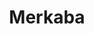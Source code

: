 ---
pid: ch729
title: Merkaba
location_transcription: City Hall for spiritual Enlightenment
coordinates: "[-75.163586150144, 39.952398459884]"
zipcode: '19139'
gen_neighborhood: West Philadelphia
neighborhood: Walnut Hill
outside_phl: 
age: '22'
age_range: 20-29
instagram: 
image_file_name: ch_729.jpg
proposal_transcription: 
topic: Religion
topic_summary: '0'
type: Other No Form
keywords_other: Merkaba, spiritual, Enlightenment
credit: Brandon Suium
image_labels: 
twitter: 
facebook: 
permalink: "/monuments/ch729/"
layout: item-page
---